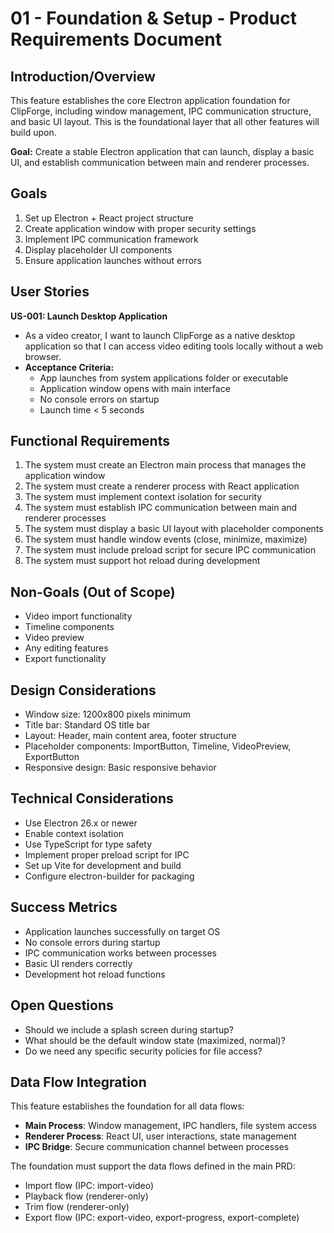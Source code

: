 # 01 - Foundation & Setup - Product Requirements Document

## Introduction/Overview

This feature establishes the core Electron application foundation for ClipForge, including window management, IPC communication structure, and basic UI layout. This is the foundational layer that all other features will build upon.

**Goal:** Create a stable Electron application that can launch, display a basic UI, and establish communication between main and renderer processes.

## Goals

1. Set up Electron + React project structure
2. Create application window with proper security settings
3. Implement IPC communication framework
4. Display placeholder UI components
5. Ensure application launches without errors

## User Stories

**US-001: Launch Desktop Application**
- As a video creator, I want to launch ClipForge as a native desktop application so that I can access video editing tools locally without a web browser.
- **Acceptance Criteria:**
  - App launches from system applications folder or executable
  - Application window opens with main interface
  - No console errors on startup
  - Launch time < 5 seconds

## Functional Requirements

1. The system must create an Electron main process that manages the application window
2. The system must create a renderer process with React application
3. The system must implement context isolation for security
4. The system must establish IPC communication between main and renderer processes
5. The system must display a basic UI layout with placeholder components
6. The system must handle window events (close, minimize, maximize)
7. The system must include preload script for secure IPC communication
8. The system must support hot reload during development

## Non-Goals (Out of Scope)

- Video import functionality
- Timeline components
- Video preview
- Any editing features
- Export functionality

## Design Considerations

- Window size: 1200x800 pixels minimum
- Title bar: Standard OS title bar
- Layout: Header, main content area, footer structure
- Placeholder components: ImportButton, Timeline, VideoPreview, ExportButton
- Responsive design: Basic responsive behavior

## Technical Considerations

- Use Electron 26.x or newer
- Enable context isolation
- Use TypeScript for type safety
- Implement proper preload script for IPC
- Set up Vite for development and build
- Configure electron-builder for packaging

## Success Metrics

- Application launches successfully on target OS
- No console errors during startup
- IPC communication works between processes
- Basic UI renders correctly
- Development hot reload functions

## Open Questions

- Should we include a splash screen during startup?
- What should be the default window state (maximized, normal)?
- Do we need any specific security policies for file access?

## Data Flow Integration

This feature establishes the foundation for all data flows:
- **Main Process**: Window management, IPC handlers, file system access
- **Renderer Process**: React UI, user interactions, state management
- **IPC Bridge**: Secure communication channel between processes

The foundation must support the data flows defined in the main PRD:
- Import flow (IPC: import-video)
- Playback flow (renderer-only)
- Trim flow (renderer-only)
- Export flow (IPC: export-video, export-progress, export-complete)
